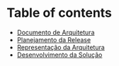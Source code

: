# Table of contents

* [Documento de Arquitetura](README.md)
* [Planejamento da Release](planejamento-da-release.md)
* [Representação da Arquitetura](representacao-da-arquitetura.md)
* [Desenvolvimento da Solução](desenvolvimento-da-solucao.md)

